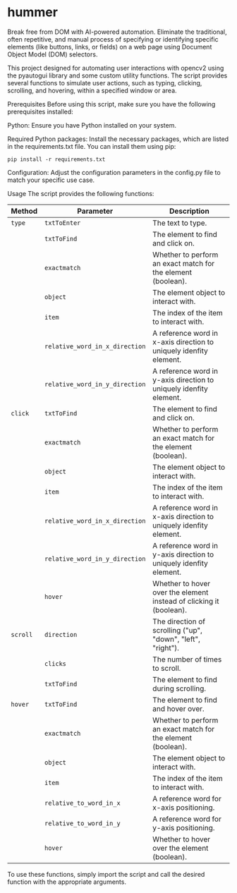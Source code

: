 # hummer
Break free from DOM with AI-powered automation. Eliminate the traditional, often repetitive, and manual process of specifying or identifying specific elements (like buttons, links, or fields) on a web page using Document Object Model (DOM) selectors.


This project designed for automating user interactions with opencv2 using the pyautogui library and some custom utility functions. The script provides several functions to simulate user actions, such as typing, clicking, scrolling, and hovering, within a specified window or area.

Prerequisites
Before using this script, make sure you have the following prerequisites installed:

Python: Ensure you have Python installed on your system.

Required Python packages: Install the necessary packages, which are listed in the requirements.txt file. You can install them using pip:

````
pip install -r requirements.txt
````
Configuration: Adjust the configuration parameters in the config.py file to match your specific use case.

Usage
The script provides the following functions:


| Method | Parameter | Description |
|--------|-----------|-------------|
| `type` | `txtToEnter` | The text to type. |
|        | `txtToFind` | The element to find and click on. |
|        | `exactmatch` | Whether to perform an exact match for the element (boolean). |
|        | `object` | The element object to interact with. |
|        | `item` | The index of the item to interact with. |
|        | `relative_word_in_x_direction` | A reference word in x-axis direction to uniquely idenfity element. |
|        | `relative_word_in_y_direction` | A reference word in y-axis direction to uniquely idenfity element. |
| `click` | `txtToFind` | The element to find and click on. |
|        | `exactmatch` | Whether to perform an exact match for the element (boolean). |
|        | `object` | The element object to interact with. |
|        | `item` | The index of the item to interact with. |
|        | `relative_word_in_x_direction` | A reference word in x-axis direction to uniquely idenfity element. |
|        | `relative_word_in_y_direction` | A reference word in y-axis direction to uniquely idenfity element. |
|        | `hover` | Whether to hover over the element instead of clicking it (boolean). |
| `scroll` | `direction` | The direction of scrolling ("up", "down", "left", "right"). |
|        | `clicks` | The number of times to scroll. |
|        | `txtToFind` | The element to find during scrolling. |
| `hover` | `txtToFind` | The element to find and hover over. |
|        | `exactmatch` | Whether to perform an exact match for the element (boolean). |
|        | `object` | The element object to interact with. |
|        | `item` | The index of the item to interact with. |
|        | `relative_to_word_in_x` | A reference word for x-axis positioning. |
|        | `relative_to_word_in_y` | A reference word for y-axis positioning. |
|        | `hover` | Whether to hover over the element (boolean). |

To use these functions, simply import the script and call the desired function with the appropriate arguments.




